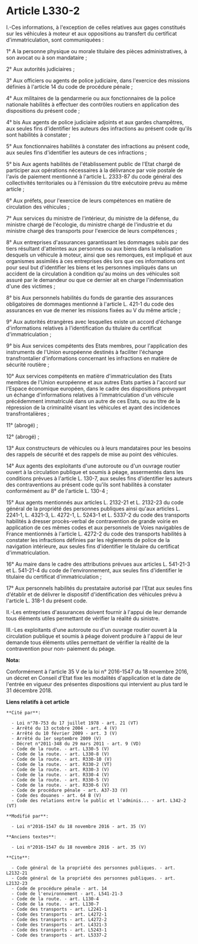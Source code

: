 # Article L330-2

I.-Ces informations, à l'exception de celles relatives aux gages constitués sur les véhicules à moteur et aux oppositions au
transfert du certificat d'immatriculation, sont communiquées : 

1° A la personne physique ou morale titulaire des pièces administratives, à son avocat ou à son mandataire ; 

2° Aux autorités judiciaires ; 

3° Aux officiers ou agents de police judiciaire, dans l'exercice des missions définies à l'article 14 du code de procédure
pénale ; 

4° Aux militaires de la gendarmerie ou aux fonctionnaires de la police nationale habilités à effectuer des contrôles routiers
en application des dispositions du présent code ; 

4° bis Aux agents de police judiciaire adjoints et aux gardes champêtres, aux seules fins d'identifier les auteurs des
infractions au présent code qu'ils sont habilités à constater ; 

5° Aux fonctionnaires habilités à constater des infractions au présent code, aux seules fins d'identifier les auteurs de ces
infractions ; 

5° bis Aux agents habilités de l'établissement public de l'Etat chargé de participer aux opérations nécessaires à la
délivrance par voie postale de l'avis de paiement mentionné à l'article L. 2333-87 du code général des collectivités
territoriales ou à l'émission du titre exécutoire prévu au même article ; 

6° Aux préfets, pour l'exercice de leurs compétences en matière de circulation des véhicules ; 

7° Aux services du ministre de l'intérieur, du ministre de la défense, du ministre chargé de l'écologie, du ministre chargé
de l'industrie et du ministre chargé des transports pour l'exercice de leurs compétences ; 

8° Aux entreprises d'assurances garantissant les dommages subis par des tiers résultant d'atteintes aux personnes ou aux
biens dans la réalisation desquels un véhicule à moteur, ainsi que ses remorques, est impliqué et aux organismes assimilés à
ces entreprises dès lors que ces informations ont pour seul but d'identifier les biens et les personnes impliqués dans un
accident de la circulation à condition qu'au moins un des véhicules soit assuré par le demandeur ou que ce dernier ait en
charge l'indemnisation d'une des victimes ; 

8° bis Aux personnels habilités du fonds de garantie des assurances obligatoires de dommages mentionné à l'article L. 421-1
du code des assurances en vue de mener les missions fixées au V du même article ; 

9° Aux autorités étrangères avec lesquelles existe un accord d'échange d'informations relatives à l'identification du
titulaire du certificat d'immatriculation ; 

9° bis Aux services compétents des Etats membres, pour l'application des instruments de l'Union européenne destinés à
faciliter l'échange transfrontalier d'informations concernant les infractions en matière de sécurité routière ; 

10° Aux services compétents en matière d'immatriculation des Etats membres de l'Union européenne et aux autres Etats parties
à l'accord sur l'Espace économique européen, dans le cadre des dispositions prévoyant un échange d'informations relatives à
l'immatriculation d'un véhicule précédemment immatriculé dans un autre de ces Etats, ou au titre de la répression de la
criminalité visant les véhicules et ayant des incidences transfrontalières ; 

11° (abrogé) ; 

12° (abrogé) ; 

13° Aux constructeurs de véhicules ou à leurs mandataires pour les besoins des rappels de sécurité et des rappels de mise au
point des véhicules. 

14° Aux agents des exploitants d'une autoroute ou d'un ouvrage routier ouvert à la circulation publique et soumis à péage,
assermentés dans les conditions prévues à l'article L. 130-7, aux seules fins d'identifier les auteurs des contraventions au
présent code qu'ils sont habilités à constater conformément au 8° de l'article L. 130-4 ; 

15° Aux agents mentionnés aux articles L. 2132-21 et L. 2132-23 du code général de la propriété des personnes publiques ainsi
qu'aux articles L. 2241-1, L. 4321-3, L. 4272-1, 
L. 5243-1 et L. 5337-2 du code des transports habilités à dresser procès-verbal de contravention de grande voirie en
application de ces mêmes codes et aux personnels de Voies navigables de France mentionnés à l'article L. 4272-2 du code des
transports habilités à constater les infractions définies par les règlements de police de la navigation intérieure, aux
seules fins d'identifier le titulaire du certificat d'immatriculation. 

16° Au maire dans le cadre des attributions prévues aux articles L. 541-21-3 et L. 541-21-4 du code de l'environnement, aux
seules fins d'identifier le titulaire du certificat d'immatriculation ; 

17° Aux personnels habilités du prestataire autorisé par l'Etat aux seules fins d'établir et de délivrer le dispositif
d'identification des véhicules prévu à l'article L. 318-1 du présent code. 

II.-Les entreprises d'assurances doivent fournir à l'appui de leur demande tous éléments utiles permettant de vérifier la
réalité du sinistre. 

III.-Les exploitants d'une autoroute ou d'un ouvrage routier ouvert à la circulation publique et soumis à péage doivent
produire à l'appui de leur demande tous éléments utiles permettant de vérifier la réalité de la contravention pour non-
paiement du péage.

**Nota:**

Conformément à l'article 35 V de la loi n° 2016-1547 du 18 novembre 2016, un décret en Conseil d'Etat fixe les modalités
d'application et la date de l'entrée en vigueur des présentes dispositions qui intervient au plus tard le 31 décembre 2018.

**Liens relatifs à cet article**

	**Cité par**:

	  - Loi n°78-753 du 17 juillet 1978 - art. 21 (VT)
	  - Arrêté du 13 octobre 2004 - art. 4 (V)
	  - Arrêté du 10 février 2009 - art. 3 (V)
	  - Arrêté du 1er septembre 2009 (V)
	  - Décret n°2011-348 du 29 mars 2011 - art. 9 (VD)
	  - Code de la route. - art. L330-5 (V)
	  - Code de la route. - art. L330-8 (V)
	  - Code de la route. - art. R330-10 (V)
	  - Code de la route. - art. R330-2 (VT)
	  - Code de la route. - art. R330-3 (V)
	  - Code de la route. - art. R330-4 (V)
	  - Code de la route. - art. R330-5 (V)
	  - Code de la route. - art. R330-6 (V)
	  - Code de procédure pénale - art. A37-33 (V)
	  - Code des douanes - art. 64 B (V)
	  - Code des relations entre le public et l'adminis... - art. L342-2 (VT)

	**Modifié par**:

	  - Loi n°2016-1547 du 18 novembre 2016 - art. 35 (V)

	**Anciens textes**:

	  - Loi n°2016-1547 du 18 novembre 2016 - art. 35 (V)

	**Cite**:

	  - Code général de la propriété des personnes publiques. - art. L2132-21
	  - Code général de la propriété des personnes publiques. - art. L2132-23
	  - Code de procédure pénale - art. 14
	  - Code de l'environnement - art. L541-21-3
	  - Code de la route. - art. L130-4
	  - Code de la route. - art. L130-7
	  - Code des transports - art. L2241-1
	  - Code des transports - art. L4272-1
	  - Code des transports - art. L4272-2
	  - Code des transports - art. L4321-3
	  - Code des transports - art. L5243-1
	  - Code des transports - art. L5337-2
